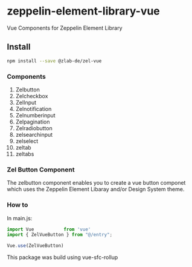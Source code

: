 # zeppelin-element-library-vue
Vue Components for Zeppelin Element Library

## Install

```bash
npm install --save @zlab-de/zel-vue
```
### Components

1. Zelbutton
2. Zelcheckbox
3. ZelInput
4. Zelnotification
5. Zelnumberinput
6. Zelpagination
7. Zelradiobutton
8. zelsearchinput
9. zelselect
10. zeltab
11. zeltabs

### Zel Button Component
The zelbutton component enables you to create a vue button componet which uses the Zeppelin Element Libaray and/or Design System theme.

### How to

In main.js:

```javascript
import Vue           from 'vue'
import { ZelVueButton } from "@/entry";

Vue.use(ZelVueButton)
```

This package was build using vue-sfc-rollup
